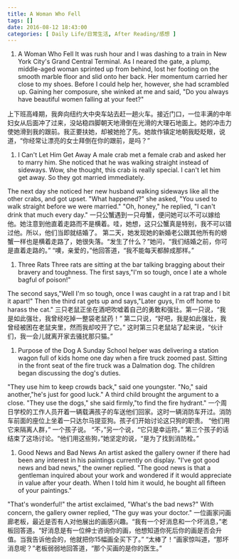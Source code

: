 ```yaml
---
title: A Woman Who Fell
tags: []
date: 2016-08-12 18:43:00
categories: [ Daily Life/日常生活, After Reading/感想 ]
---
```


1.  A Woman Who Fell
  It was rush hour and I was dashing to a train in New York City's Grand Central Terminal. As I neared the gate, a plump, middle-aged woman sprinted up from behind, lost her footing on the smooth marble floor and slid onto her back. Her momentum carried her close to my shoes. Before I could help her, however, she had scrambled up. Gaining her composure, she winked at me and said, "Do you always have beautiful women falling at your feet?"

上下班高峰期，我奔向纽约大中央车站去赶一趟火车。接近门口，一位丰满的中年妇女从后面冲了过来，没站稳四脚朝天地滑倒在光滑的大理石地面上。她的冲击力使她滑到我的跟前。我正要扶她，却被她抢了先。她故作镇定地朝我眨眨眼，说道，“你经常让漂亮的女士拜倒在你的跟前，是吗？”

1.  I Can't Let Him Get Away
   A male crab met a female crab and asked her to marry him. She noticed that he was walking straight instead of sideways. Wow, she thought, this crab is really special. I can't let him get away. So they got married immediately.

The next day she noticed her new husband walking sideways like all the other crabs, and got upset. "What happened?" she asked, "You used to walk straight before we were married."
  "Oh, honey," he replied, "I can't drink that much every day."
  一只公蟹遇到一只母蟹，便问她可以不可以嫁给他。她注意到他直着走路而不是横着。哇，她想，这只公蟹真是特别，我不可以错过他。所以，他们当即就结婚了。
  第二天，她发现她的新婚老公跟其他所有的螃蟹一样也是横着走路了，她很失落。“发生了什么？”她问，“我们结婚之前，你可是直着走路的。”
  “噢，亲爱的，”他回答道，“我不能每天都醉成那样。”

1.  Three Rats
  Three rats are sitting at the bar talking bragging about their bravery and toughness. The first says,"I'm so tough, once I ate a whole bagful of poison!"

The second says,"Well I'm so tough, once I was caught in a rat trap and I bit it apart!"
  Then the third rat gets up and says,"Later guys, I'm off home to harass the cat."
  三只老鼠正坐在酒吧吹嘘着自己的勇敢和强壮。第一只说，“我是如此强壮，我曾经吃掉一整袋老鼠药！”
  第二只说，“好吧，我是如此强壮，我曾经被困在老鼠夹里，然而我却咬开了它。”
  这时第三只老鼠站了起来说，“伙计们，我一会儿就离开家去骚扰那只猫。”

1.  Purpose of the Dog
  A Sunday School helper was delivering a station wagon full of kids home one day when a fire truck zoomed past. Sitting in the front seat of the fire truck was a Dalmation dog. The children began discussing the dog's duties.

"They use him to keep crowds back," said one youngster.
  "No," said another,"he's just for good luck."
  A third child brought the argument to a close. "They use the dogs," she said firmly,"to find the fire hydrant."
  一个周日学校的工作人员开着一辆载满孩子的车送他们回家。这时一辆消防车开过。消防车前面的座位上坐着一只达尔马提亚狗。孩子们开始讨论这只狗的职责。
  “他们用它来隔离人群，” 一个孩子说。
  “不，”另一个说，“它只是幸运符。”
  第三个孩子的话结束了这场讨论。“他们用这些狗，”她坚定的说，“是为了找到消防栓。”

1.  Good News and Bad News
  An artist asked the gallery owner if there had been any interest in his paintings currently on display. "I've got good news and bad news," the owner replied. "The good news is that a gentleman inquired about your work and wondered if it would appreciate in value after your death. When I told him it would, he bought all fifteen of your paintings."

"That's wonderful!" the artist exclaimed, "What's the bad news?" With concern, the gallery owner replied, "The guy was your doctor."
  一位画家问画廊老板，最近是否有人对他展出的画感兴趣。“我有一个好消息和一个坏消息，”老板回答道。“好消息是有一位绅士咨询你的画，他想知道你死后你的画是否会升值。当我告诉他会的，他就把你15幅画全买下了。”
  “太棒了！”画家惊叫道，“那坏消息呢？”老板弱弱地回答道，“那个买画的是你的医生。”